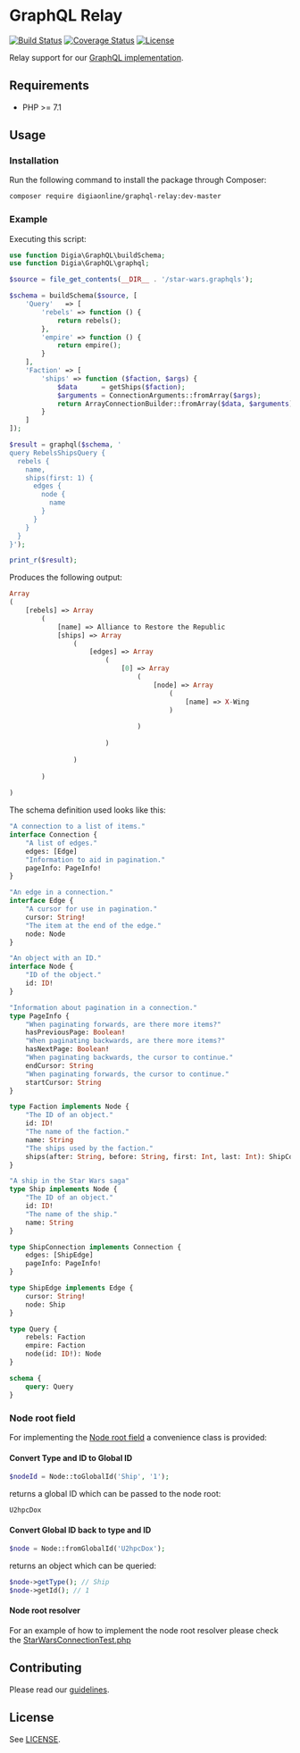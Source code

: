 # GraphQL Relay

[![Build Status](https://travis-ci.org/digiaonline/graphql-relay-php.svg?branch=master)](https://travis-ci.org/digiaonline/graphql-relay-php)
[![Coverage Status](https://coveralls.io/repos/github/digiaonline/graphql-relay-php/badge.svg?branch=master)](https://coveralls.io/github/digiaonline/graphql-relay-php?branch=master)
[![License](https://img.shields.io/badge/license-MIT-blue.svg)](https://raw.githubusercontent.com/digiaonline/graphql-relay-php/master/LICENSE)

Relay support for our [GraphQL implementation](https://github.com/digiaonline/graphql-php/).

## Requirements

* PHP >= 7.1

## Usage

### Installation

Run the following command to install the package through Composer:

```sh
composer require digiaonline/graphql-relay:dev-master
```

### Example

Executing this script:

```php
use function Digia\GraphQL\buildSchema;
use function Digia\GraphQL\graphql;

$source = file_get_contents(__DIR__ . '/star-wars.graphqls');

$schema = buildSchema($source, [
    'Query'   => [
        'rebels' => function () {
            return rebels();
        },
        'empire' => function () {
            return empire();
        }
    ],
    'Faction' => [
        'ships' => function ($faction, $args) {
            $data      = getShips($faction);
            $arguments = ConnectionArguments::fromArray($args);
            return ArrayConnectionBuilder::fromArray($data, $arguments);
        }
    ]
]);

$result = graphql($schema, '
query RebelsShipsQuery {
  rebels {
    name,
    ships(first: 1) {
      edges {
        node {
          name
        }
      }
    }
  }
}');

print_r($result);
```

Produces the following output:

```php
Array
(
    [rebels] => Array
        (
            [name] => Alliance to Restore the Republic
            [ships] => Array
                (
                    [edges] => Array
                        (
                            [0] => Array
                                (
                                    [node] => Array
                                        (
                                            [name] => X-Wing
                                        )
                                        
                                )
                                
                        )
                        
                )
                
        )
        
)
```

The schema definition used looks like this:

```graphql schema
"A connection to a list of items."
interface Connection {
    "A list of edges."
    edges: [Edge]
    "Information to aid in pagination."
    pageInfo: PageInfo!
}

"An edge in a connection."
interface Edge {
    "A cursor for use in pagination."
    cursor: String!
    "The item at the end of the edge."
    node: Node
}

"An object with an ID."
interface Node {
    "ID of the object."
    id: ID!
}

"Information about pagination in a connection."
type PageInfo {
    "When paginating forwards, are there more items?"
    hasPreviousPage: Boolean!
    "When paginating backwards, are there more items?"
    hasNextPage: Boolean!
    "When paginating backwards, the cursor to continue."
    endCursor: String
    "When paginating forwards, the cursor to continue."
    startCursor: String
}

type Faction implements Node {
    "The ID of an object."
    id: ID!
    "The name of the faction."
    name: String
    "The ships used by the faction."
    ships(after: String, before: String, first: Int, last: Int): ShipConnection
}

"A ship in the Star Wars saga"
type Ship implements Node {
    "The ID of an object."
    id: ID!
    "The name of the ship."
    name: String
}

type ShipConnection implements Connection {
    edges: [ShipEdge]
    pageInfo: PageInfo!
}

type ShipEdge implements Edge {
    cursor: String!
    node: Ship
}

type Query {
    rebels: Faction
    empire: Faction
    node(id: ID!): Node
}

schema {
    query: Query
}
```

### Node root field

For implementing the [Node root field](https://facebook.github.io/relay/graphql/objectidentification.htm#sec-Node-root-field)
a convenience class is provided:


#### Convert Type and ID to Global ID

```php
$nodeId = Node::toGlobalId('Ship', '1');
```

returns a global ID which can be passed to the node root:

```
U2hpcDox
```

#### Convert Global ID back to type and ID

```php
$node = Node::fromGlobalId('U2hpcDox');
```

returns an object which can be queried:

```php
$node->getType(); // Ship
$node->getId(); // 1
```

#### Node root resolver

For an example of how to implement the node root resolver please check the [StarWarsConnectionTest.php](tests/Functional/StarWarsConnectionTest.php)


## Contributing

Please read our [guidelines](.github/CONTRIBUTING.md).

## License

See [LICENSE](LICENSE).
